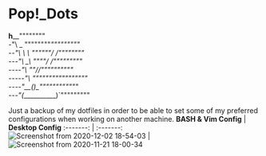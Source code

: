 # Pop!_Dots                                           

 __h____""""""""                                     
-"\   _ \""""""""__"""""""""                            
--"\ \ \ \""""""/ /""""""""                    
---"\ \_\ \""""/ /"""""""""                     
----"\  ___\""/_/""""""""""                     
-----"\ \""""_"""""""""""""                               
----"__\_\__(_)_""""""""""""                         
---"(___________)`"""""""""                                        

Just a backup of my dotfiles in order to be able to set some of my preferred configurations when working on another machine.
 **BASH & Vim Config** | **Desktop Config**
:-------: | :-------:
![Screenshot from 2020-12-02 18-54-03](https://user-images.githubusercontent.com/64110504/100949554-2562b580-34d0-11eb-8c49-a355a4e05520.png) | ![Screenshot from 2020-11-21 18-00-34](https://user-images.githubusercontent.com/64110504/100949592-3ad7df80-34d0-11eb-9ac5-8f034e9e33c5.png)
